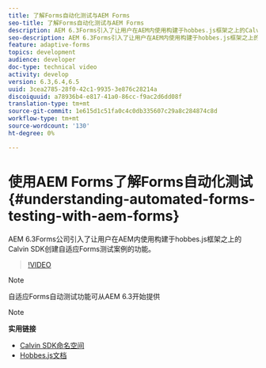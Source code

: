 ```yaml
---
title: 了解Forms自动化测试与AEM Forms
seo-title: 了解Forms自动化测试与AEM Forms
description: AEM 6.3Forms引入了让用户在AEM内使用构建于hobbes.js框架之上的Calvin SDK创建自适应Forms测试案例的功能
seo-description: AEM 6.3Forms引入了让用户在AEM内使用构建于hobbes.js框架之上的Calvin SDK创建自适应Forms测试案例的功能
feature: adaptive-forms
topics: development
audience: developer
doc-type: technical video
activity: develop
version: 6.3,6.4,6.5
uuid: 3cea2785-28f0-42c1-9935-3e876c28214a
discoiquuid: a78936b4-e817-41a0-86cc-f9ac2d6dd08f
translation-type: tm+mt
source-git-commit: 1e615d1c51fa0c4c0db335607c29a8c284874c8d
workflow-type: tm+mt
source-wordcount: '130'
ht-degree: 0%

---
```



# 使用AEM Forms了解Forms自动化测试{#understanding-automated-forms-testing-with-aem-forms}

AEM 6.3Forms公司引入了让用户在AEM内使用构建于hobbes.js框架之上的Calvin SDK创建自适应Forms测试案例的功能。

>[!VIDEO](https://video.tv.adobe.com/v/19700/)

>[!NOTE]
>
>自适应Forms自动测试功能可从AEM 6.3开始提供

>[!NOTE]
>
>**实用链接**
>
>* [Calvin SDK命名空间](https://helpx.adobe.com/aem-forms/6-3/calvin-sdk-javascript-api/calvin.html)
>* [Hobbes.js文档](https://docs.adobe.com/docs/en/aem/6-3/develop/ref/test-api/index.html)

